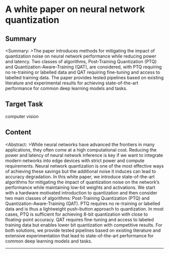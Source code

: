 # A white paper on neural network quantization

## Summary

<Summary: >The paper introduces methods for mitigating the impact of quantization noise on neural network performance while reducing power and latency. Two classes of algorithms, Post-Training Quantization (PTQ) and Quantization-Aware-Training (QAT), are considered, with PTQ requiring no re-training or labelled data and QAT requiring fine-tuning and access to labelled training data. The paper provides tested pipelines based on existing literature and experimental results for achieving state-of-the-art performance for common deep learning models and tasks.


## Target Task

computer vision

## Content

<Abstract: >While neural networks have advanced the frontiers in many applications, they often come at a high computational cost. Reducing the power and latency of neural network inference is key if we want to integrate modern networks into edge devices with strict power and compute requirements. Neural network quantization is one of the most effective ways of achieving these savings but the additional noise it induces can lead to accuracy degradation.
In this white paper, we introduce state-of-the-art algorithms for mitigating the impact of quantization noise on the network’s performance while maintaining low-bit weights and activations. We start with a hardware motivated introduction to quantization and then consider two main classes of algorithms: Post-Training Quantization (PTQ) and Quantization-Aware-Training (QAT). PTQ requires no re-training or labelled data and is thus a lightweight push-button approach to quantization. In most cases, PTQ is sufficient for achieving 8-bit quantization with close to floating-point accuracy. QAT requires fine-tuning and access to labeled training data but enables lower bit quantization with competitive results. For both solutions, we provide tested pipelines based on existing literature and extensive experimentation that lead to state-of-the-art performance for common deep learning models and tasks.



---

